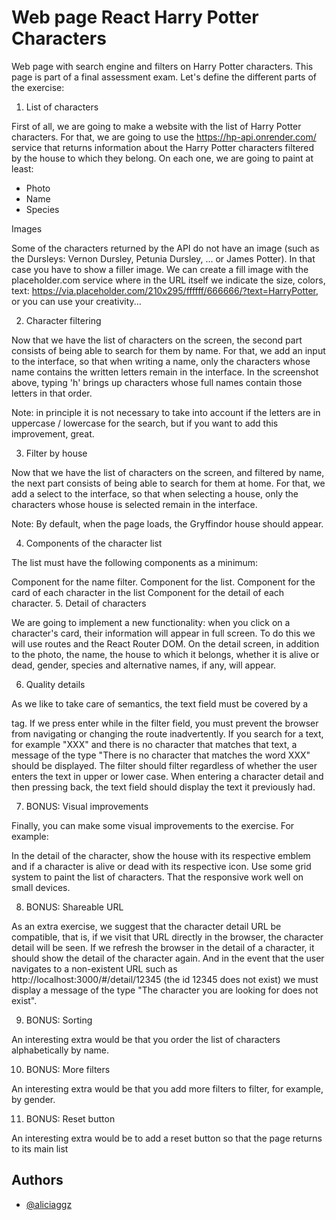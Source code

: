 # Web page React Harry Potter Characters

Web page with search engine and filters on Harry Potter characters. This page is part of a final assessment exam. Let's define the different parts of the exercise:

1. List of characters

First of all, we are going to make a website with the list of Harry Potter characters. For that, we are going to use the https://hp-api.onrender.com/ service that returns information about the Harry Potter characters filtered by the house to which they belong. On each one, we are going to paint at least:

- Photo
- Name
- Species

Images

Some of the characters returned by the API do not have an image (such as the Dursleys: Vernon Dursley, Petunia Dursley, ... or James Potter). In that case you have to show a filler image. We can create a fill image with the placeholder.com service where in the URL itself we indicate the size, colors, text: https://via.placeholder.com/210x295/ffffff/666666/?text=HarryPotter, or you can use your creativity...

2. Character filtering

Now that we have the list of characters on the screen, the second part consists of being able to search for them by name. For that, we add an input to the interface, so that when writing a name, only the characters whose name contains the written letters remain in the interface. In the screenshot above, typing 'h' brings up characters whose full names contain those letters in that order.

Note: in principle it is not necessary to take into account if the letters are in uppercase / lowercase for the search, but if you want to add this improvement, great.

3. Filter by house

Now that we have the list of characters on the screen, and filtered by name, the next part consists of being able to search for them at home. For that, we add a select to the interface, so that when selecting a house, only the characters whose house is selected remain in the interface.

Note: By default, when the page loads, the Gryffindor house should appear.

4. Components of the character list

The list must have the following components as a minimum:

Component for the name filter.
Component for the list.
Component for the card of each character in the list
Component for the detail of each character. 5. Detail of characters

We are going to implement a new functionality: when you click on a character's card, their information will appear in full screen. To do this we will use routes and the React Router DOM. On the detail screen, in addition to the photo, the name, the house to which it belongs, whether it is alive or dead, gender, species and alternative names, if any, will appear.

6. Quality details

As we like to take care of semantics, the text field must be covered by a <form /> tag.
If we press enter while in the filter field, you must prevent the browser from navigating or changing the route inadvertently.
If you search for a text, for example "XXX" and there is no character that matches that text, a message of the type "There is no character that matches the word XXX" should be displayed.
The filter should filter regardless of whether the user enters the text in upper or lower case.
When entering a character detail and then pressing back, the text field should display the text it previously had.

7. BONUS: Visual improvements

Finally, you can make some visual improvements to the exercise. For example:

In the detail of the character, show the house with its respective emblem and if a character is alive or dead with its respective icon.
Use some grid system to paint the list of characters.
That the responsive work well on small devices.

8. BONUS: Shareable URL

As an extra exercise, we suggest that the character detail URL be compatible, that is, if we visit that URL directly in the browser, the character detail will be seen. If we refresh the browser in the detail of a character, it should show the detail of the character again. And in the event that the user navigates to a non-existent URL such as http://localhost:3000/#/detail/12345 (the id 12345 does not exist) we must display a message of the type "The character you are looking for does not exist".

9. BONUS: Sorting

An interesting extra would be that you order the list of characters alphabetically by name.

10. BONUS: More filters

An interesting extra would be that you add more filters to filter, for example, by gender.

11. BONUS: Reset button

An interesting extra would be to add a reset button so that the page returns to its main list

## Authors

- [@aliciaggz](https://www.github.com/aliciaggz)
